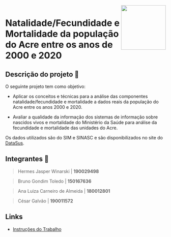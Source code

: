 <img align="right" width="140" height="140" src="http://s3-sa-east-1.amazonaws.com/descomplica-blog/wp-content/uploads/2016/04/trabalhar-na-UnB.png">

# Natalidade/Fecundidade e Mortalidade da população do Acre entre os anos de 2000 e 2020

## Descrição do projeto :memo:

O seguinte projeto tem como objetivo:

- Aplicar os conceitos e técnicas para a análise das componentes natalidade/fecundidade e mortalidade a dados reais da população do Acre entre os anos 2000 e 2020.

- Avaliar a qualidade da informação dos sistemas de informação sobre nascidos vivos e mortalidade do Ministério da Saúde para análise da fecundidade e mortalidade das unidades do Acre.

Os dados utilizados são do SIM e SINASC e são disponibilizados no site do [DataSus](https://datasus.saude.gov.br/transferencia-de-arquivos/).

## Integrantes :dancers:

> Hermes Jasper Winarski | **190029498**  <!---Nome, Telefone, Email -->

> Bruno Gondim Toledo | **150167636**

> Ana Luiza Carneiro de Almeida | **180012801**

> César Galvão | **190011572**

## Links

- [Instruções do Trabalho](https://aprender3.unb.br/mod/assign/view.php?id=457193) <!---Colocar aqui o link do projeto ou qualquer outro link :) -->
